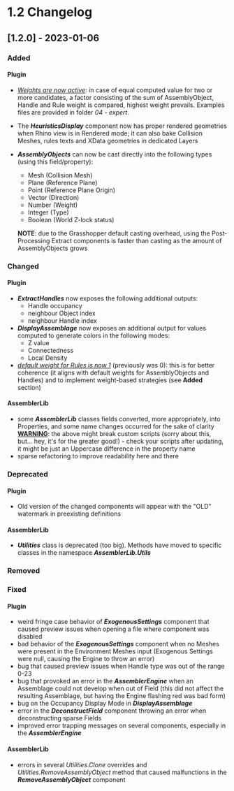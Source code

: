 # 1.2 Changelog

## [1.2.0] - 2023-01-06
### Added
#### Plugin
- <u>_Weights are now active_</u>: in case of equal computed value for two or more candidates, a factor consisting of the sum of AssemblyObject, Handle and Rule weight is compared, highest weight prevails. Examples files are provided in folder _04 - expert_.
- The **_HeuristicsDisplay_** component now has proper rendered geometries when Rhino view is in Rendered mode; it can also bake Collision Meshes, rules texts and XData geometries in dedicated Layers
- **_AssemblyObjects_** can now be cast directly into the following types (using this field/property):
    - Mesh (Collision Mesh)
    - Plane (Reference Plane)
    - Point (Reference Plane Origin)
    - Vector (Direction)
    - Number (Weight)
    - Integer (Type)
    - Boolean (World Z-lock status)

    **NOTE**: due to the Grasshopper default casting overhead, using the Post-Processing Extract components is faster than casting as the amount of AssemblyObjects grows

### Changed
#### Plugin
- **_ExtractHandles_** now exposes the following additional outputs:
    - Handle occupancy
    - neighbour Object index
    - neighbour Handle index
- **_DisplayAssemblage_** now exposes an additional output for values computed to generate colors in the following modes:
    - Z value
    - Connectedness
    - Local Density
- <u>_default weight for Rules is now 1_</u> (previously was 0): this is for better coherence (it aligns with default weights for AssemblyObjects and Handles) and to implement weight-based strategies (see **Added** section)
#### AssemblerLib
- some **_AssemblerLib_** classes fields converted, more appropriately, into Properties, and some name changes occurred for the sake of clarity
<u>**WARNING**</u>: the above might break custom scripts (sorry about this, but... hey, it's for the greater good!) - check your scripts after updating, it might be just an Uppercase difference in the property name
- sparse refactoring to improve readability here and there

### Deprecated
#### Plugin
- Old version of the changed components will appear with the "OLD" watermark in preexisting definitions
#### AssemblerLib
- _**Utilities**_ class is deprecated (too big). Methods have moved to specific classes in the namespace _**AssemblerLib.Utils**_

### Removed

### Fixed
#### Plugin
- weird fringe case behavior of **_ExogenousSettings_** component that caused preview issues when opening a file where component was disabled
- bad behavior of the **_ExogenousSettings_** component when no Meshes were present in the Environment Meshes input (Exogenous Settings were null, causing the Engine to throw an error)
- bug that caused preview issues when Handle type was out of the range 0-23
- bug that provoked an error in the **_AssemblerEngine_** when an Assemblage could not develop when out of Field (this did not affect the resulting Assemblage, but having the Engine flashing red was bad form)
- bug on the Occupancy Display Mode in **_DisplayAssemblage_**
- error in the **_DeconstructField_** component throwing an error when deconstructing sparse Fields
- improved error trapping messages on several components, especially in the **_AssemblerEngine_**
#### AssemblerLib
- errors in several *_Utilities.Clone_* overrides and *_Utilities.RemoveAssemblyObject_* method that caused malfunctions in the **_RemoveAssemblyObject_** component